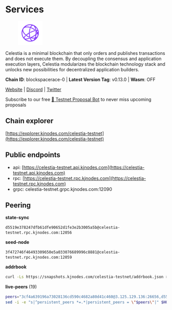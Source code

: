 # Services

<figure><img src="https://raw.githubusercontent.com/kj89/cosmos-images/main/logos/celestia.png" alt=""><figcaption></figcaption></figure>

Celestia is a minimal blockchain that only orders and publishes transactions and  does not execute them. By decoupling the consensus and application execution layers,  Celestia modularizes the blockchain technology stack and unlocks new possibilities  for decentralized application builders.

**Chain ID**: blockspacerace-0 | **Latest Version Tag**: v0.13.0 | **Wasm**: OFF

[Website](https://celestia.org) | [Discord](https://discord.gg/celestiacommunity) | [Twitter](https://twitter.com/CelestiaOrg)



Subscribe to our free [🤖 Testnet Proposal Bot](https://t.me/kjnodes_testnet_proposal_bot) to never miss upcoming proposals


## Chain explorer
[https://explorer.kjnodes.com/celestia-testnet](https://explorer.kjnodes.com/celestia-testnet)

## Public endpoints

* api: [https://celestia-testnet.api.kjnodes.com](https://celestia-testnet.api.kjnodes.com)
* rpc: [https://celestia-testnet.rpc.kjnodes.com](https://celestia-testnet.rpc.kjnodes.com)
* grpc: celestia-testnet.grpc.kjnodes.com:12090

## Peering

**state-sync**

```text
d5519e378247dfb61dfe90652d1fe3e2b3005a5b@celestia-testnet.rpc.kjnodes.com:12056
```

**seed-node**

```text
3f472746f46493309650e5a033076689996c8881@celestia-testnet.rpc.kjnodes.com:12059
```

**addrbook**
```bash
curl -Ls https://snapshots.kjnodes.com/celestia-testnet/addrbook.json > $HOME/.celestia-app/config/addrbook.json
```

**live-peers** (19)
```bash
peers="3cf4a639196a73028136cd590c4682a80d41c460@3.125.129.136:26656,d5519e378247dfb61dfe90652d1fe3e2b3005a5b@65.109.68.190:12056,7135928a1a9e6cc13d139a67b4ef94c53f470e15@154.12.252.237:26656,80ef97d24a7f7072bff45b1822f97982f483b047@74.208.94.42:26656,8f14ec71e1d712c912c27485a169c2519628cfb6@185.225.232.196:21656,71819ce1899c1f4f0f138f7a538958dd0d3d3ff8@5.9.78.252:27656,5fa6853eb52bc3a5ff1fe56b988515d16644819a@65.21.232.33:2000,7b2fb9cdedb18336e55f4e8613e841982e455ba6@31.7.196.40:26656,0196b56324c6fd3dd31110d3cb06dc169a1e1310@194.62.97.31:26656,3ef426538e3b8bfa274aa9a442583bbbda71942f@185.144.99.12:26656,193acd7bf7049b425d7b95c24e02250fce8ad45c@65.109.92.79:11656,92e7087b3dec79fb2b8105e5a61935d28927d511@45.83.104.218:2000,e4fa11cfb413d69d95dc90a0e12125b091b1d574@51.158.115.159:26656,73e2aa2de6080734152b54020464fb9ba752a7dd@194.36.145.127:26656,584197886e2ddd65df7e42ca5ded30047b715d00@65.108.44.149:36656,f6070ab2af725d4f62bb81dbd30dc2047bc66d04@65.108.193.249:2270,da9f722bf8dcbbeacf62c323ef06fd723535a141@5.78.111.122:12056,f95a43de563d4b08b278db2c8cffee6e8b8d6f14@38.242.247.80:26656,481f26198511686ab7f648bc71a925901d9961e3@52.194.8.37:26656"
sed -i -e "s|^persistent_peers *=.*|persistent_peers = \"$peers\"|" $HOME/.celestia-app/config/config.toml
```
